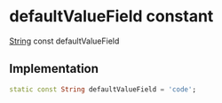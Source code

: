 


# defaultValueField constant






[String](https://api.flutter.dev/flutter/dart-core/String-class.html) const defaultValueField
  







## Implementation

```dart
static const String defaultValueField = 'code';


```







